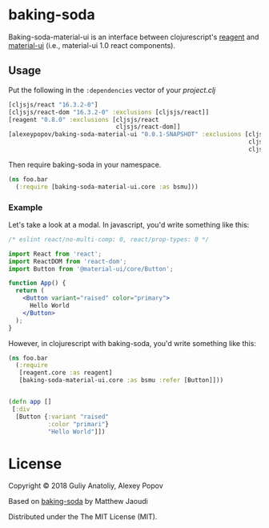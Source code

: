 # baking-soda

Baking-soda-material-ui is an interface between
clojurescript's [reagent](https://github.com/reagent-project/reagent)
and [material-ui](https://material-ui-next.com/) (i.e., material-ui 1.0 react components).


## Usage 

Put the following in the `:dependencies` vector of your *project.clj*

```clojure
[cljsjs/react "16.3.2-0"]
[cljsjs/react-dom "16.3.2-0" :exclusions [cljsjs/react]]
[reagent "0.8.0" :exclusions [cljsjs/react
                              cljsjs/react-dom]]
[alexeypopov/baking-soda-material-ui "0.0.1-SNAPSHOT" :exclusions [cljsjs/react
                                                                   cljsjs/react-dom
                                                                   cljsjs/reagent]]
```

Then require baking-soda in your namespace.

```clojure
(ns foo.bar
  (:require [baking-soda-material-ui.core :as bsmu]))
```

### Example

Let's take a look at a modal. In javascript, you'd write something like this:

```jsx
/* eslint react/no-multi-comp: 0, react/prop-types: 0 */

import React from 'react';
import ReactDOM from 'react-dom';
import Button from '@material-ui/core/Button';

function App() {
  return (
    <Button variant="raised" color="primary">
      Hello World
    </Button>
  );
}
```

However, in clojurescript with baking-soda, you'd write something like this:

```clojure
(ns foo.bar
  (:require
   [reagent.core :as reagent]
   [baking-soda-material-ui.core :as bsmu :refer [Button]]))


(defn app []
 [:div
  [Button {:variant "raised"
           :color "primari"}
           "Hello World"]])
```

# License

Copyright © 2018 Guliy Anatoliy, Alexey Popov

Based on [baking-soda](https://github.com/gadfly361/baking-soda) by Matthew Jaoudi

Distributed under the The MIT License (MIT).
